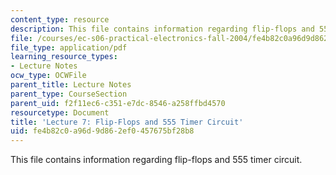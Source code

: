 ```yaml
---
content_type: resource
description: This file contains information regarding flip-flops and 555 timer circuit.
file: /courses/ec-s06-practical-electronics-fall-2004/fe4b82c0a96d9d862ef0457675bf28b8_MITEC_S06F04_lec07.pdf
file_type: application/pdf
learning_resource_types:
- Lecture Notes
ocw_type: OCWFile
parent_title: Lecture Notes
parent_type: CourseSection
parent_uid: f2f11ec6-c351-e7dc-8546-a258ffbd4570
resourcetype: Document
title: 'Lecture 7: Flip-Flops and 555 Timer Circuit'
uid: fe4b82c0-a96d-9d86-2ef0-457675bf28b8
---
```

This file contains information regarding flip-flops and 555 timer circuit.

